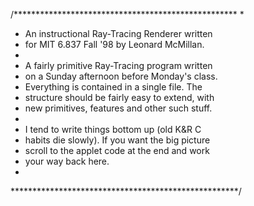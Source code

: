/***************************************************
*
*   An instructional Ray-Tracing Renderer written
*   for MIT 6.837  Fall '98 by Leonard McMillan.
*
*   A fairly primitive Ray-Tracing program written
*   on a Sunday afternoon before Monday's class.
*   Everything is contained in a single file. The
*   structure should be fairly easy to extend, with
*   new primitives, features and other such stuff.
*
*   I tend to write things bottom up (old K&R C
*   habits die slowly). If you want the big picture
*   scroll to the applet code at the end and work
*   your way back here.
*
****************************************************/